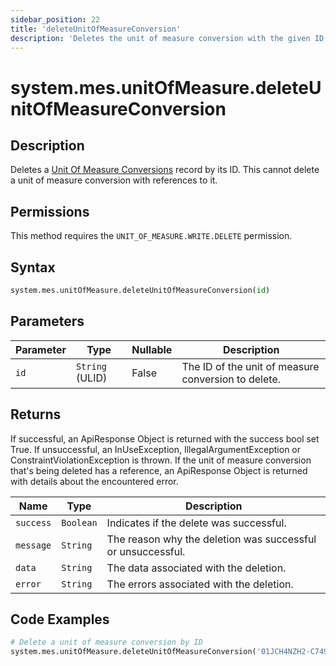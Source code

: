 ```yaml
---
sidebar_position: 22
title: 'deleteUnitOfMeasureConversion'
description: 'Deletes the unit of measure conversion with the given ID.'
---
```


# system.mes.unitOfMeasure.deleteUnitOfMeasureConversion

## Description

Deletes a [Unit Of Measure Conversions](../../data-model/utility-models/unit-of-measure-model/unit-of-measure-conversion) record by its ID.
This cannot delete a unit of measure conversion with references to it.

## Permissions

This method requires the `UNIT_OF_MEASURE.WRITE.DELETE` permission.

## Syntax

```python
system.mes.unitOfMeasure.deleteUnitOfMeasureConversion(id)
```

## Parameters

| Parameter | Type            | Nullable | Description                                         |
| --------- | --------------- | -------- | --------------------------------------------------- |
| `id`      | `String` (ULID) | False    | The ID of the unit of measure conversion to delete. |

## Returns

If successful, an ApiResponse Object is returned with the success bool set True. If unsuccessful, an InUseException, IllegalArgumentException or ConstraintViolationException is thrown.
If the unit of measure conversion that's being deleted has a reference, an ApiResponse Object is returned with details about the encountered error.

| Name      | Type      | Description                                                 |
| --------- | --------- | ----------------------------------------------------------- |
| `success` | `Boolean` | Indicates if the delete was successful.                     |
| `message` | `String`  | The reason why the deletion was successful or unsuccessful. |
| `data`    | `String`  | The data associated with the deletion.                      |
| `error`   | `String`  | The errors associated with the deletion.                    |

## Code Examples

```python
# Delete a unit of measure conversion by ID
system.mes.unitOfMeasure.deleteUnitOfMeasureConversion('01JCH4NZH2-C7494ZJT-P52KRZEY')
```
